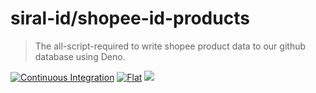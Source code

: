# siral-id/shopee-id-products

> The all-script-required to write shopee product data to our github database
> using Deno.

[![Continuous Integration](https://github.com/siral-id/shopee-id-products/actions/workflows/ci.yml/badge.svg)](https://github.com/siral-id/shopee-id-products/actions/workflows/ci.yml)
[![Flat](https://github.com/siral-id/shopee-id-products/actions/workflows/flat.yml/badge.svg)](https://github.com/siral-id/shopee-id-products/actions/workflows/flat.yml)
[![](https://img.shields.io/codecov/c/gh/siral-id/shopee-id-products?style=flat-square)](https://codecov.io/gh/siral-id/shopee-id-products)

